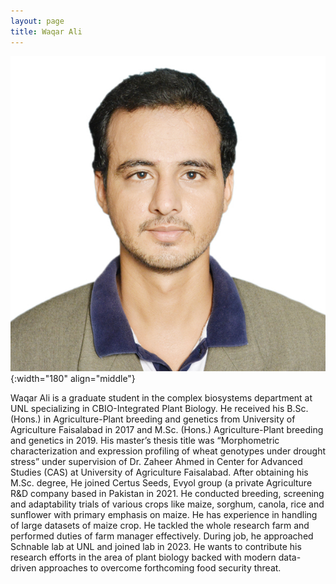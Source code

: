 ```yaml
---
layout: page
title: Waqar Ali
---
```


![Waqar Ali](/images/People_Images/WaqarAli.jpg){:width="180" align="middle"}

Waqar Ali is a graduate student in the complex biosystems department at UNL specializing in CBIO-Integrated Plant Biology. He received his B.Sc. (Hons.) in Agriculture-Plant breeding and genetics from University of Agriculture Faisalabad in 2017 and M.Sc. (Hons.) Agriculture-Plant breeding and genetics in 2019. His master’s thesis title was “Morphometric characterization and expression profiling of wheat genotypes under drought stress” under supervision of Dr. Zaheer Ahmed in Center for Advanced Studies (CAS) at University of Agriculture Faisalabad. After obtaining his M.Sc. degree, He joined Certus Seeds, Evyol group (a private Agriculture R&D company based in Pakistan in 2021. He conducted breeding, screening and adaptability trials of various crops like maize, sorghum, canola, rice and sunflower with primary emphasis on maize. He has experience in handling of large datasets of maize crop. He tackled the whole research farm and performed duties of farm manager effectively. During job, he approached Schnable lab at UNL and joined lab in 2023. He wants to contribute his research efforts in the area of plant biology backed with modern data-driven approaches to overcome forthcoming food security threat.
